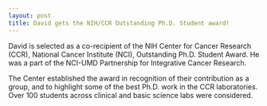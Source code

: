 ```yaml
---
layout: post
title: David gets the NIH/CCR Outstanding Ph.D. Student award!
---
```



David is selected as a co-recipient of the NIH Center for Cancer Research (CCR), National
Cancer Institute (NCI), Outstanding Ph.D. Student Award. He was a part of the NCI-UMD Partnership for Integrative
Cancer Research.

The Center established the award in
recognition of their contribution as a group, and to highlight some of the best Ph.D. work in the
CCR laboratories. Over 100 students across clinical and basic science labs were considered.
